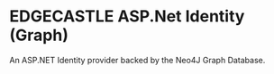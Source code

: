 # EDGECASTLE ASP.Net Identity (Graph) #

An ASP.NET Identity provider backed by the Neo4J Graph Database.